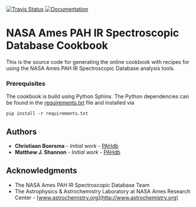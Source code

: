 [![Travis Status](https://img.shields.io/travis/PAHdb/cookbook.svg)](https://travis-ci.org/PAHdb/cookbook) [![Documentation](https://img.shields.io/badge/docs-available-brightgreen.svg)](https://pahdb.github.io/cookbook/)

# NASA Ames PAH IR Spectroscopic Database Cookbook

This is the source code for generating the online cookbook with
recipes for using the NASA Ames PAH IR Spectroscopic Database analysis
tools.

### Prerequisites

The cookbook is build using Python Sphinx. The Python dependencies can
be found in the [requirements.txt](requirements.txt) file and
installed via

``pip install -r requirements.txt``

## Authors

* **Christiaan Boersma** - *Initial work* - [PAHdb](https://github.com/PAHdb)
* **Matthew J. Shannon** - *Initial work* - [PAHdb](https://github.com/PAHdb)

## Acknowledgments

* The NASA Ames PAH IR Spectroscopic Database Team
* The Astrophysics & Astrochemistry Laboratory at NASA Ames Research
  Center - [www.astrochemistry.org](http://www.astrochemistry.org)

